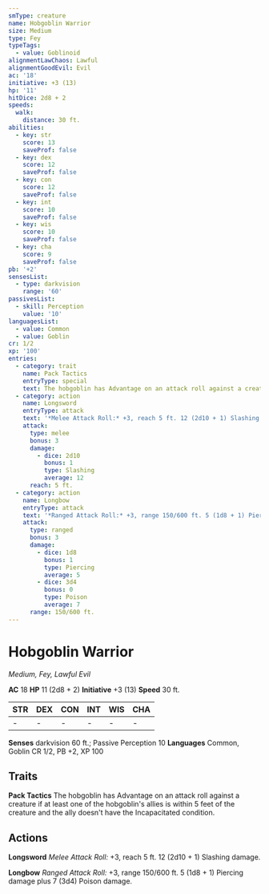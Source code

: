 ```yaml
---
smType: creature
name: Hobgoblin Warrior
size: Medium
type: Fey
typeTags:
  - value: Goblinoid
alignmentLawChaos: Lawful
alignmentGoodEvil: Evil
ac: '18'
initiative: +3 (13)
hp: '11'
hitDice: 2d8 + 2
speeds:
  walk:
    distance: 30 ft.
abilities:
  - key: str
    score: 13
    saveProf: false
  - key: dex
    score: 12
    saveProf: false
  - key: con
    score: 12
    saveProf: false
  - key: int
    score: 10
    saveProf: false
  - key: wis
    score: 10
    saveProf: false
  - key: cha
    score: 9
    saveProf: false
pb: '+2'
sensesList:
  - type: darkvision
    range: '60'
passivesList:
  - skill: Perception
    value: '10'
languagesList:
  - value: Common
  - value: Goblin
cr: 1/2
xp: '100'
entries:
  - category: trait
    name: Pack Tactics
    entryType: special
    text: The hobgoblin has Advantage on an attack roll against a creature if at least one of the hobgoblin's allies is within 5 feet of the creature and the ally doesn't have the Incapacitated condition.
  - category: action
    name: Longsword
    entryType: attack
    text: '*Melee Attack Roll:* +3, reach 5 ft. 12 (2d10 + 1) Slashing damage.'
    attack:
      type: melee
      bonus: 3
      damage:
        - dice: 2d10
          bonus: 1
          type: Slashing
          average: 12
      reach: 5 ft.
  - category: action
    name: Longbow
    entryType: attack
    text: '*Ranged Attack Roll:* +3, range 150/600 ft. 5 (1d8 + 1) Piercing damage plus 7 (3d4) Poison damage.'
    attack:
      type: ranged
      bonus: 3
      damage:
        - dice: 1d8
          bonus: 1
          type: Piercing
          average: 5
        - dice: 3d4
          bonus: 0
          type: Poison
          average: 7
      range: 150/600 ft.
---
```


# Hobgoblin Warrior
*Medium, Fey, Lawful Evil*

**AC** 18
**HP** 11 (2d8 + 2)
**Initiative** +3 (13)
**Speed** 30 ft.

| STR | DEX | CON | INT | WIS | CHA |
| --- | --- | --- | --- | --- | --- |
| - | - | - | - | - | - |

**Senses** darkvision 60 ft.; Passive Perception 10
**Languages** Common, Goblin
CR 1/2, PB +2, XP 100

## Traits

**Pack Tactics**
The hobgoblin has Advantage on an attack roll against a creature if at least one of the hobgoblin's allies is within 5 feet of the creature and the ally doesn't have the Incapacitated condition.

## Actions

**Longsword**
*Melee Attack Roll:* +3, reach 5 ft. 12 (2d10 + 1) Slashing damage.

**Longbow**
*Ranged Attack Roll:* +3, range 150/600 ft. 5 (1d8 + 1) Piercing damage plus 7 (3d4) Poison damage.
